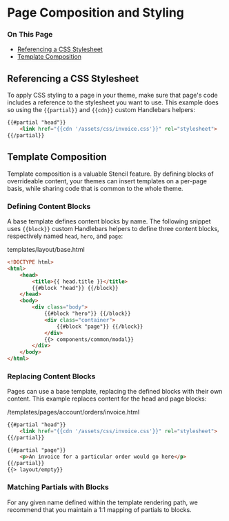 # Page Composition and Styling

<div class="otp" id="no-index">

### On This Page
- [Referencing a CSS Stylesheet](#referencing-a-css-stylesheet)
- [Template Composition](#template-composition)

</div> 

## Referencing a CSS Stylesheet

To apply CSS styling to a page in your theme, make sure that page's code includes a reference to the stylesheet you want to use. This example does so using the `{{partial}}` and `{{cdn}}` custom Handlebars helpers:

<div class="HubBlock-header">
    <div class="HubBlock-header-title flex items-center">
        <div class="HubBlock-header-name"></div>
    </div><div class="HubBlock-header-subtitle"></div>
</div>

<!--
title: ""
subtitle: ""
lineNumbers: true
-->

```html
{{#partial "head"}}
    <link href="{{cdn '/assets/css/invoice.css'}}" rel="stylesheet">
{{/partial}}
```

## Template Composition

Template composition is a valuable Stencil feature. By defining blocks of overrideable content, your themes can insert templates on a per-page basis, while sharing code that is common to the whole theme.

### Defining Content Blocks

A base template defines content blocks by name. The following snippet uses `{{block}}` custom Handlebars helpers to define three content blocks, respectively named `head`, `hero`, and `page`:

<div class="HubBlock-header">
    <div class="HubBlock-header-title flex items-center">
        <div class="HubBlock-header-name">templates/layout/base.html</div>
    </div><div class="HubBlock-header-subtitle"></div>
</div>

<!--
title: "templates/layout/base.html"
subtitle: ""
lineNumbers: true
-->

```html
<!DOCTYPE html>
<html>
    <head>
        <title>{{ head.title }}</title>
        {{#block "head"}} {{/block}}
    </head>
    <body>
        <div class="body">
		    {{#block "hero"}} {{/block}}
		    <div class="container">
		        {{#block "page"}} {{/block}}
		    </div>
		    {{> components/common/modal}}
        </div>
    </body>
</html>
```

### Replacing Content Blocks

Pages can use a base template, replacing the defined blocks with their own content. This example replaces content for the head and page blocks:

<div class="HubBlock-header">
    <div class="HubBlock-header-title flex items-center">
        <div class="HubBlock-header-name">/templates/pages/account/orders/invoice.html</div>
    </div><div class="HubBlock-header-subtitle"></div>
</div>

<!--
title: "/templates/pages/account/orders/invoice.html"
subtitle: ""
lineNumbers: true
-->

```html
{{#partial "head"}}
    <link href="{{cdn '/assets/css/invoice.css'}}" rel="stylesheet">
{{/partial}}

{{#partial "page"}}
    <p>An invoice for a particular order would go here</p>
{{/partial}}
{{> layout/empty}}
```

### Matching Partials with Blocks

For any given name defined within the template rendering path, we recommend that you maintain a 1:1 mapping of partials to blocks.
